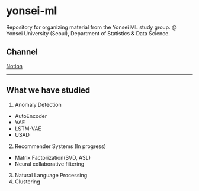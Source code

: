# yonsei-ml
Repository for organizing material from the Yonsei ML study group. 
@ Yonsei University (Seoul), Department of Statistics & Data Science. <br>

## Channel
[Notion](https://www.notion.so/03c0e8bd25814fcaaa7397839edb97a5)

---

## What we have studied  
1. Anomaly Detection
- AutoEncoder
- VAE
- LSTM-VAE
- USAD


2. Recommender Systems (In progress)
- Matrix Factorization(SVD, ASL)
- Neural collaborative filtering


3. Natural Language Processing
4. Clustering
